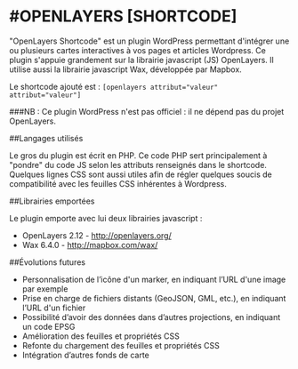 #OPENLAYERS [SHORTCODE]
======================

"OpenLayers Shortcode" est un plugin WordPress permettant d'intégrer une ou plusieurs cartes interactives à vos pages et articles Wordpress. Ce plugin s'appuie grandement sur la librairie javascript (JS) OpenLayers. Il utilise aussi la librairie javascript Wax, développée par Mapbox.

Le shortcode ajouté est : `[openlayers attribut="valeur" attribut="valeur"]`

###NB : Ce plugin WordPress n'est pas officiel : il ne dépend pas du projet OpenLayers.

##Langages utilisés

Le gros du plugin est écrit en PHP. Ce code PHP sert principalement à "pondre" du code JS selon les attributs renseignés dans le shortcode. Quelques lignes CSS sont aussi utiles afin de régler quelques soucis de compatibilité avec les feuilles CSS inhérentes à Wordpress.

##Librairies emportées

Le plugin emporte avec lui deux librairies javascript :

- OpenLayers 2.12 - http://openlayers.org/
- Wax 6.4.0 - http://mapbox.com/wax/

##Évolutions futures

- Personnalisation de l’icône d'un marker, en indiquant l’URL d'une image par exemple
- Prise en charge de fichiers distants (GeoJSON, GML, etc.), en indiquant l’URL d'un fichier
- Possibilité d’avoir des données dans d’autres projections, en indiquant un code EPSG
- Amélioration des feuilles et propriétés CSS
- Refonte du chargement des feuilles et propriétés CSS
- Intégration d’autres fonds de carte